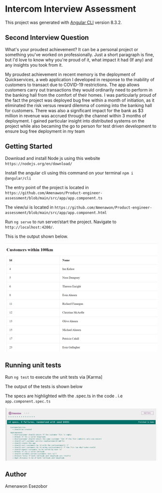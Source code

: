 # Intercom Interview Assessment
This project was generated with [Angular CLI](https://github.com/angular/angular-cli) version 8.3.2.

## Second Interview Question
What's your proudest achievement? It can be a personal project or something you've worked on
professionally. Just a short paragraph is fine, but I'd love to know why you're proud of it, what
impact it had (If any) and any insights you took from it.

My proudest achievement in recent memory is the deployment of Quickservices, a web application I developed in response to the inability of customers to transact due to COVID-19 restrictions. The app allows customers carry out transactions they would ordinarily need to perform in the banking hall from the comfort of their homes. I was particularly proud of the fact the project was deployed bug free within a month of initiation, as it eliminated the risk versus reward dilemma of coming into the banking hall for customers. There was also a significant impact for the bank as $3 million in revenue was accrued through the channel within 3 months of deployment. I gained particular insight into distributed systems on the project while also becaming the go to person for test driven development to ensure bug free deployment in my team

## Getting Started
Download and install Node js using this website `https://nodejs.org/en/download/`

Install the angular cli using this command on your terminal `npm i @angular/cli`

The entry point of the project is located in `https://github.com/Amenawon/Product-engineer-assessment/blob/main/src/app/app.component.ts`

The view/ui is located in `https://github.com/Amenawon/Product-engineer-assessment/blob/main/src/app/app.component.html`

Run `ng serve` to run server/start the project. Navigate to `http://localhost:4200/`. 

This is the output shown below.

 <img src="src/assets/output-screenshot.png">

## Running unit tests

Run `ng test` to execute the unit tests via [Karma]

The output of the tests is shown below

The specs are highlighted with the .spec.ts in the code . i.e `app.component.spec.ts`

 <img src="src/assets/test-screenshot.png">


## Author 
Amenawon Esezobor

